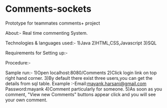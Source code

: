 # Comments-sockets
Prototype for teammates comments+ project

About:-
Real time commenting System.

Technologies & languages used:-
1)Java
2)HTML,CSS,Javascript
3)SQL


Requirements for Setting up:-

Procedure:-

Sample run:-
1)Open localhost:8080/Comments
2)Click login link on top right hand corner.
3)By default there exist three users,you can get the details from sql table.
  Example :-Email:mayank.harsani@gmail.com Password:mayank
4)Comment particularly for someone.
5)As soon as you comment, "View new Comments" buttons appear click and you will see your own comment.



